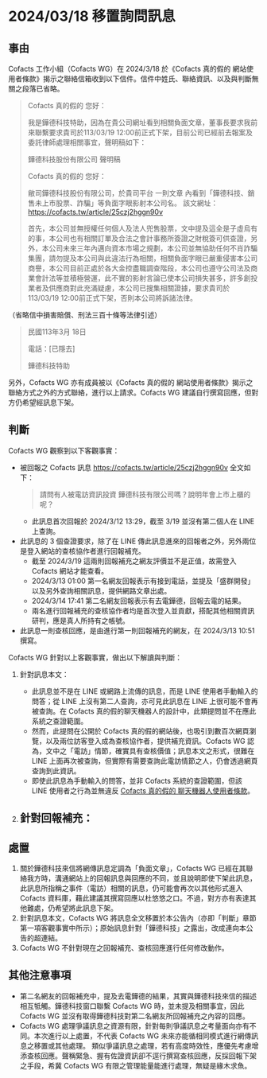 # 2024/03/18 移置詢問訊息

## 事由

Cofacts 工作小組（Cofacts WG）在 2024/3/18 於《Cofacts 真的假的 網站使用者條款》揭示之聯絡信箱收到以下信件。信件中姓氏、聯絡資訊、以及與判斷無關之段落已省略。

> Cofacts 真的假的 您好：
> 
> 我是鏵德科技特助，因為在貴公司網址看到相關負面文章，董事長要求我前來聯繫要求貴司於113/03/19 12:00前正式下架，目前公司已經前去報案及委託律師處理相關事宜，聲明稿如下：
>
> 鏵德科技股份有限公司 聲明稿
>
> Cofacts 真的假的 您好：
>
> 敝司鏵德科技股份有限公司，於貴司平台 一則文章 內看到「鏵德科技、銷售未上市股票、詐騙」等負面字眼影射本公司名。
> 該文網址：https://cofacts.tw/article/25czj2hggn90v
>
> 首先，本公司並無授權任何個人及法人兜售股票，文中提及這全是子虛烏有的事，本公司也有相關訂單及合法之會計事務所簽證之財稅簽可供查證，另外，本公司未來三年內邁向資本市場之規劃，本公司並無協助任何不肖詐騙集團，請勿提及本公司與此違法行為相關，相關負面字眼已嚴重侵害本公司商譽，本公司目前正處於各大金控盡職調查階段，本公司也遵守公司法及商業會計法等並積極營運，此不實的影射言論已使本公司損失甚多，許多創投業者及供應商對此充滿疑慮，本公司已搜集相關證據，要求貴司於113/03/19 12:00前正式下架，否則本公司將訴諸法律。
>

（省略信中損害賠償、刑法三百十條等法律引述）

> 民國113年3月 18日
>
> 電話：[已隱去]
>
> 鏵德科技特助

另外，Cofacts WG 亦有成員被以《Cofacts 真的假的 網站使用者條款》揭示之聯絡方式之外的方式聯絡，進行以上請求。Cofacts WG 建議自行撰寫回應，但對方仍希望經訊息下架。

## 判斷

Cofacts WG 觀察到以下客觀事實：

- 被回報之 Cofacts 訊息 https://cofacts.tw/article/25czj2hggn90v 全文如下：
  > 請問有人被電訪資訊投資 鏵德科技有限公司嗎？說明年會上市上櫃的呢？
  - 此訊息首次回報於 2024/3/12 13:29，截至 3/19 並沒有第二個人在 LINE 上查詢。
- 此訊息的 3 個查證要求，除了在 LINE 傳此訊息進來的回報者之外，另外兩位是登入網站的查核協作者進行回報補充。
  - 截至 2024/3/19 這兩則回報補充之網友評價並不是正值，故需登入 Cofacts 網站才能查看。
  - 2024/3/13 01:00 第一名網友回報表示有接到電話，並提及「盛群開發」以及另外查詢相關訊息，提供網路文章出處。
  - 2024/3/14 17:41 第二名網友回報表示有去電鏵德，回報去電的結果。
  - 兩名進行回報補充的查核協作者均是首次登入並貢獻，搭配其他相關資訊研判，應是真人所持有之帳號。
- 此訊息一則查核回應，是由進行第一則回報補充的網友，在 2024/3/13 10:51 撰寫。

Cofacts WG 針對以上客觀事實，做出以下解讀與判斷：

1. 針對訊息本文：
    - 此訊息並不是在 LINE 或網路上流傳的訊息，而是 LINE 使用者手動輸入的問答；從 LINE 上沒有第二人查詢，亦可見此訊息在 LINE 上很可能不會再被查詢。在 Cofacts 真的假的聊天機器人的設計中，此類提問並不在應此系統之查證範圍。
    - 然而，此提問在公開於 Cofacts 真的假的網站後，也吸引到數百次網頁瀏覽，以及兩位訪客登入成為查核協作者，提供補充資訊。Cofacts WG 認為，文中之「電訪」情節，確實具有查核價值；訊息本文之形式，很難在 LINE 上面再次被查詢，但實際有需要查詢此電訪情節之人，仍會透過網頁查詢到此資訊。
    - 即使此訊息為手動輸入的問答，並非 Cofacts 系統的查證範圍，但該 LINE 使用者之行為並無違反 [Cofacts 真的假的 聊天機器人使用者條款](https://github.com/cofacts/rumors-line-bot/blob/master/LEGAL.md)。
  
2. 針對回報補充：
    - 

## 處置

1. 關於鏵德科技來信將網傳訊息定調為「負面文章」，Cofacts WG 已經在其聯絡我方時，溝通網站上的回報訊息與回應的不同，並且說明即使下架此訊息，此訊息所指稱之事件（電訪）相關的訊息，仍可能會再次以其他形式進入 Cofacts 資料庫，藉此建議其撰寫回應以杜悠悠之口。不過，對方亦有表達其他難處，仍希望將此訊息下架。
2. 針對訊息本文，Cofacts WG 將訊息全文移置於本公告內（亦即「判斷」章節第一項客觀事實中所示）；原始訊息針對「鏵德科技」之露出，改成連向本公告的超連結。
3. Cofacts WG 不針對現在之回報補充、查核回應進行任何修改動作。

## 其他注意事項
- 第二名網友的回報補充中，提及去電鏵德的結果，其實與鏵德科技來信的描述相互牴觸。鏵德科技窗口聯繫 Cofacts WG 時，並未提及相關事宜，因此 Cofacts WG 並沒有取得鏵德科技對第二名網友所回報補充之內容的回應。
- Cofacts WG 處理爭議訊息之資源有限，針對每則爭議訊息之考量面向亦有不同。本次進行以上處置，不代表 Cofacts WG 未來亦能循相同模式進行網傳訊息之移置或其他處理。
類似爭議訊息之處理，若有高度時效性，應優先考慮增添查核回應。聲稱緊急、握有佐證資訊卻不逕行撰寫查核回應，反採回報下架之手段，希冀 Cofacts WG 有限之管理能量能進行處理，無疑是緣木求魚。

